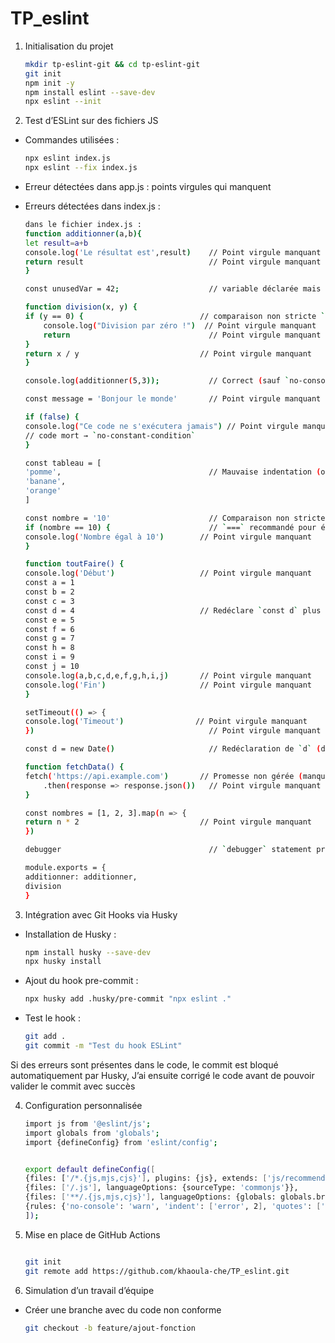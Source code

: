 # TP_eslint

1. Initialisation du projet
    ```bash
    mkdir tp-eslint-git && cd tp-eslint-git
    git init
    npm init -y
    npm install eslint --save-dev
    npx eslint --init

2. Test d’ESLint sur des fichiers JS

- Commandes utilisées : 
    ```bash
    npx eslint index.js
    npx eslint --fix index.js
- Erreur détectées dans app.js : points virgules qui manquent

- Erreurs détectées  dans index.js : 
    ```bash
    dans le fichier index.js : 
    function additionner(a,b){               
    let result=a+b                           
    console.log('Le résultat est',result)    // Point virgule manquant à la fin
    return result                            // Point virgule manquant
    }

    const unusedVar = 42;                    // variable déclarée mais jamais utilisée → `no-unused-vars`

    function division(x, y) {
    if (y == 0) {                          // comparaison non stricte `==` → utiliser `===`
        console.log("Division par zéro !")  // Point virgule manquant
        return                               // Point virgule manquant
    }
    return x / y                           // Point virgule manquant
    }

    console.log(additionner(5,3));           // Correct (sauf `no-console` si activé)

    const message = 'Bonjour le monde'       // Point virgule manquant

    if (false) {
    console.log("Ce code ne s'exécutera jamais") // Point virgule manquant
    // code mort → `no-constant-condition`
    }

    const tableau = [                        
    'pomme',                                 // Mauvaise indentation (optionnelle selon config ESLint)
    'banane',
    'orange'
    ]

    const nombre = '10'                      // Comparaison non stricte plus bas
    if (nombre == 10) {                      // `===` recommandé pour éviter des bugs
    console.log('Nombre égal à 10')        // Point virgule manquant
    }

    function toutFaire() {
    console.log('Début')                   // Point virgule manquant
    const a = 1
    const b = 2
    const c = 3
    const d = 4                            // Redéclare `const d` plus haut (Date)
    const e = 5
    const f = 6
    const g = 7
    const h = 8
    const i = 9
    const j = 10
    console.log(a,b,c,d,e,f,g,h,i,j)       // Point virgule manquant
    console.log('Fin')                     // Point virgule manquant
    }

    setTimeout(() => {
    console.log('Timeout')                // Point virgule manquant
    })                                       // Point virgule manquant (si ESLint exige une terminaison après `setTimeout`)

    const d = new Date()                     // Redéclaration de `d` (déja déclaré dans `toutFaire`) → `no-redeclare`

    function fetchData() {
    fetch('https://api.example.com')       // Promesse non gérée (manque `catch`)
        .then(response => response.json())   // Point virgule manquant
    }

    const nombres = [1, 2, 3].map(n => {
    return n * 2                           // Point virgule manquant
    })

    debugger                                 // `debugger` statement présent → `no-debugger`

    module.exports = {
    additionner: additionner,              
    division                               
    }

3. Intégration avec Git Hooks via Husky

- Installation de Husky : 
    ```bash
    npm install husky --save-dev
    npx husky install
- Ajout du hook pre-commit : 
    ```bash
    npx husky add .husky/pre-commit "npx eslint ."
- Test le hook :  
    ```bash
    git add . 
    git commit -m "Test du hook ESLint" 

Si des erreurs sont présentes dans le code, le commit est bloqué automatiquement par Husky, J’ai ensuite corrigé le code avant de pouvoir valider le commit avec succès

4. Configuration personnalisée
    ```bash
    import js from '@eslint/js';
    import globals from 'globals';
    import {defineConfig} from 'eslint/config';


    export default defineConfig([
    {files: ['/*.{js,mjs,cjs}'], plugins: {js}, extends: ['js/recommended']},
    {files: ['/.js'], languageOptions: {sourceType: 'commonjs'}},
    {files: ['**/.{js,mjs,cjs}'], languageOptions: {globals: globals.browser}},
    {rules: {'no-console': 'warn', 'indent': ['error', 2], 'quotes': ['error', 'single']}},
    ]);


5. Mise en place de GitHub Actions 
    ```bash

    git init 
    git remote add https://github.com/khaoula-che/TP_eslint.git 

6. Simulation d’un travail d’équipe 
- Créer une branche avec du code non conforme
    ```bash
    git checkout -b feature/ajout-fonction

